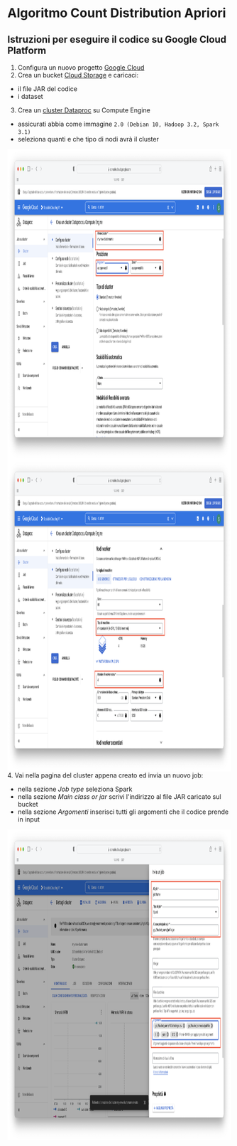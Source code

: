 # Algoritmo Count Distribution Apriori

## Istruzioni per eseguire il codice su Google Cloud Platform

1. Configura un nuovo progetto [Google Cloud](https://cloud.google.com/dataproc/docs/guides/setup-project)
2. Crea un bucket [Cloud Storage](https://cloud.google.com/storage/docs/creating-buckets) e caricaci:
  - il file JAR del codice
  - i dataset
3. Crea un [cluster Dataproc](https://cloud.google.com/dataproc/docs/guides/create-cluster) su Compute Engine
  - assicurati abbia come immagine `2.0 (Debian 10, Hadoop 3.2, Spark 3.1)`
  - seleziona quanti e che tipo di nodi avrà il cluster
  
  <img src="img/cluster1.png" height="700" align="center"> <img src="img/cluster2.png" height="700" align="center">
4. Vai nella pagina del cluster appena creato ed invia un nuovo job:
  - nella sezione *Job type* seleziona Spark
  - nella sezione *Main class or jar* scrivi l'indirizzo al file JAR caricato sul bucket
  - nella sezione *Argomenti* inserisci tutti gli argomenti che il codice prende in input
  <img src="img/job1.png" height="700">



